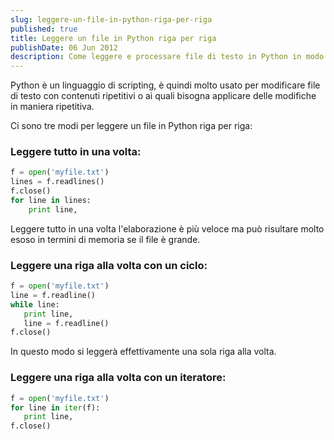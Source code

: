 ```yaml
---
slug: leggere-un-file-in-python-riga-per-riga
published: true
title: Leggere un file in Python riga per riga
publishDate: 06 Jun 2012
description: Come leggere e processare file di testo in Python in modo efficiente
---
```


Python è un linguaggio di scripting, è quindi molto usato per modificare file di testo con contenuti ripetitivi o ai quali bisogna applicare delle modifiche in maniera ripetitiva.

Ci sono tre modi per leggere un file in Python riga per riga:

### Leggere tutto in una volta:

```python
f = open('myfile.txt')
lines = f.readlines()
f.close()
for line in lines:
    print line,
```

Leggere tutto in una volta l'elaborazione è più veloce ma può risultare molto esoso in termini di memoria se il file è grande.

### Leggere una riga alla volta con un ciclo:

```python
f = open('myfile.txt')
line = f.readline()
while line:
   print line,
   line = f.readline()
f.close()
```

In questo modo si leggerà effettivamente una sola riga alla volta.

### Leggere una riga alla volta con un iteratore:

```python
f = open('myfile.txt')
for line in iter(f):
   print line,
f.close()
```
